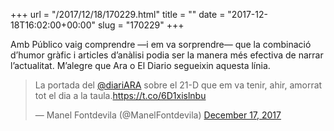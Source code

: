 +++
url = "/2017/12/18/170229.html"
title = ""
date = "2017-12-18T16:02:00+00:00"
slug = "170229"
+++

Amb Público vaig comprendre —i em va sorprendre— que la combinació d’humor gràfic i articles d’anàlisi podia ser la manera més efectiva de narrar l’actualitat. M’alegre que Ara o El Diario segueixin aquesta línia.

<blockquote class="twitter-tweet"><p lang="ca" dir="ltr">La portada del <a href="https://twitter.com/diariARA?ref_src=twsrc%5Etfw">@diariARA</a> sobre el 21-D que em va tenir, ahir, amorrat tot el dia a la taula.<a href="https://t.co/6D1xislnbu">https://t.co/6D1xislnbu</a></p>&mdash; Manel Fontdevila (@ManelFontdevila) <a href="https://twitter.com/ManelFontdevila/status/942336403819716608?ref_src=twsrc%5Etfw">December 17, 2017</a></blockquote> <script async src="https://platform.twitter.com/widgets.js" charset="utf-8"></script>
